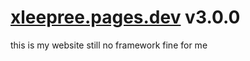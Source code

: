 # [xleepree.pages.dev](https://xleepree.pages.dev) v3.0.0

this is my website
still no framework
fine for me